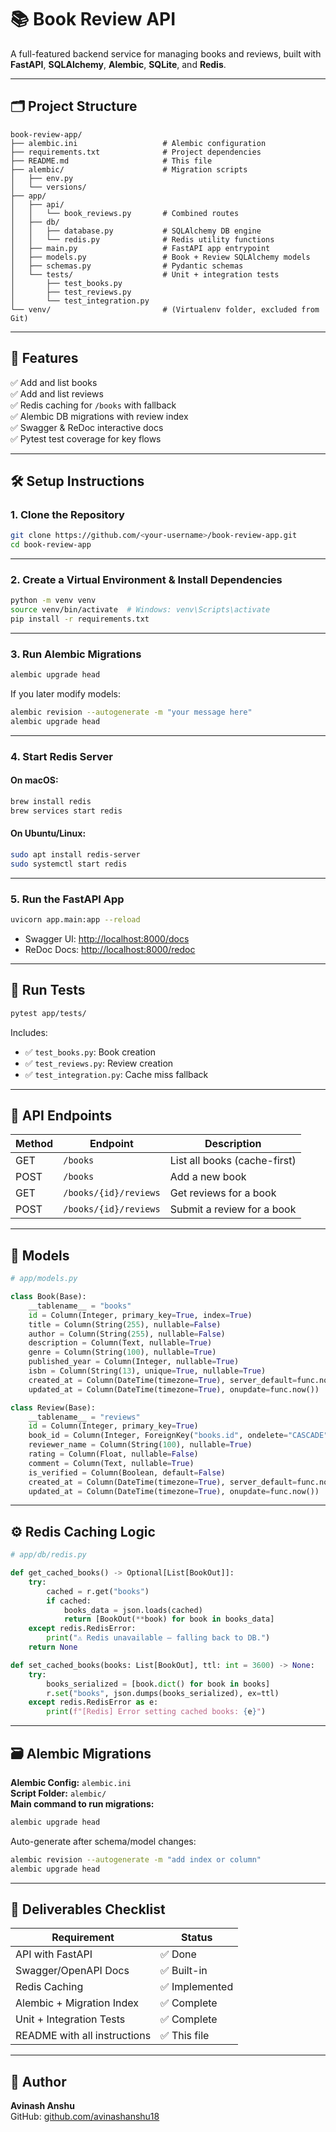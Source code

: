 # 📚 Book Review API

A full-featured backend service for managing books and reviews, built with **FastAPI**, **SQLAlchemy**, **Alembic**, **SQLite**, and **Redis**.

---

## 🗂️ Project Structure

```
book-review-app/
├── alembic.ini                   # Alembic configuration
├── requirements.txt              # Project dependencies
├── README.md                     # This file
├── alembic/                      # Migration scripts
│   ├── env.py
│   └── versions/
├── app/
│   ├── api/
│   │   └── book_reviews.py       # Combined routes
│   ├── db/
│   │   ├── database.py           # SQLAlchemy DB engine
│   │   └── redis.py              # Redis utility functions
│   ├── main.py                   # FastAPI app entrypoint
│   ├── models.py                 # Book + Review SQLAlchemy models
│   ├── schemas.py                # Pydantic schemas
│   └── tests/                    # Unit + integration tests
│       ├── test_books.py
│       ├── test_reviews.py
│       └── test_integration.py
└── venv/                         # (Virtualenv folder, excluded from Git)
```

---

## 🚀 Features

✅ Add and list books  
✅ Add and list reviews  
✅ Redis caching for `/books` with fallback  
✅ Alembic DB migrations with review index  
✅ Swagger & ReDoc interactive docs  
✅ Pytest test coverage for key flows  

---

## 🛠️ Setup Instructions

### 1. Clone the Repository

```bash
git clone https://github.com/<your-username>/book-review-app.git
cd book-review-app
```

---

### 2. Create a Virtual Environment & Install Dependencies

```bash
python -m venv venv
source venv/bin/activate  # Windows: venv\Scripts\activate
pip install -r requirements.txt
```

---

### 3. Run Alembic Migrations

```bash
alembic upgrade head
```

If you later modify models:

```bash
alembic revision --autogenerate -m "your message here"
alembic upgrade head
```

---

### 4. Start Redis Server

#### On macOS:

```bash
brew install redis
brew services start redis
```

#### On Ubuntu/Linux:

```bash
sudo apt install redis-server
sudo systemctl start redis
```

---

### 5. Run the FastAPI App

```bash
uvicorn app.main:app --reload
```

- Swagger UI: [http://localhost:8000/docs](http://localhost:8000/docs)
- ReDoc Docs: [http://localhost:8000/redoc](http://localhost:8000/redoc)

---

## 🧪 Run Tests

```bash
pytest app/tests/
```

Includes:
- ✅ `test_books.py`: Book creation
- ✅ `test_reviews.py`: Review creation
- ✅ `test_integration.py`: Cache miss fallback

---

## 🔌 API Endpoints

| Method | Endpoint                   | Description                     |
|--------|----------------------------|---------------------------------|
| GET    | `/books`                   | List all books (cache-first)    |
| POST   | `/books`                   | Add a new book                  |
| GET    | `/books/{id}/reviews`      | Get reviews for a book          |
| POST   | `/books/{id}/reviews`      | Submit a review for a book      |

---

## 🧱 Models

```python
# app/models.py

class Book(Base):
    __tablename__ = "books"
    id = Column(Integer, primary_key=True, index=True)
    title = Column(String(255), nullable=False)
    author = Column(String(255), nullable=False)
    description = Column(Text, nullable=True)
    genre = Column(String(100), nullable=True)
    published_year = Column(Integer, nullable=True)
    isbn = Column(String(13), unique=True, nullable=True)
    created_at = Column(DateTime(timezone=True), server_default=func.now())
    updated_at = Column(DateTime(timezone=True), onupdate=func.now())

class Review(Base):
    __tablename__ = "reviews"
    id = Column(Integer, primary_key=True)
    book_id = Column(Integer, ForeignKey("books.id", ondelete="CASCADE"), index=True)
    reviewer_name = Column(String(100), nullable=True)
    rating = Column(Float, nullable=False)
    comment = Column(Text, nullable=True)
    is_verified = Column(Boolean, default=False)
    created_at = Column(DateTime(timezone=True), server_default=func.now())
    updated_at = Column(DateTime(timezone=True), onupdate=func.now())
```

---

## ⚙️ Redis Caching Logic

```python
# app/db/redis.py

def get_cached_books() -> Optional[List[BookOut]]:
    try:
        cached = r.get("books")
        if cached:
            books_data = json.loads(cached)
            return [BookOut(**book) for book in books_data]
    except redis.RedisError:
        print("⚠️ Redis unavailable — falling back to DB.")
    return None

def set_cached_books(books: List[BookOut], ttl: int = 3600) -> None:
    try:
        books_serialized = [book.dict() for book in books]
        r.set("books", json.dumps(books_serialized), ex=ttl)
    except redis.RedisError as e:
        print(f"[Redis] Error setting cached books: {e}")
```

---

## 🗃️ Alembic Migrations

**Alembic Config:** `alembic.ini`  
**Script Folder:** `alembic/`  
**Main command to run migrations:**

```bash
alembic upgrade head
```

Auto-generate after schema/model changes:

```bash
alembic revision --autogenerate -m "add index or column"
alembic upgrade head
```

---

## 🎯 Deliverables Checklist

| Requirement                     | Status        |
|--------------------------------|---------------|
| API with FastAPI               | ✅ Done        |
| Swagger/OpenAPI Docs           | ✅ Built-in    |
| Redis Caching                  | ✅ Implemented |
| Alembic + Migration Index      | ✅ Complete    |
| Unit + Integration Tests       | ✅ Complete    |
| README with all instructions   | ✅ This file   |

---

## 📩 Author

**Avinash Anshu**  
GitHub: [github.com/avinashanshu18](https://github.com/avinashanshu18)

